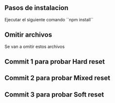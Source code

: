 ## Pasos de instalacion 

Ejecutar el siguiente comando ´´npm install´´

## Omitir archivos 
Se van a omitir estos archivos

## Commit 1 para probar Hard reset

## Commit 2 para probar Mixed reset

## Commit 3 para probar Soft reset
